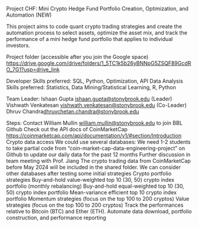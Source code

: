 Project CHF:  Mini Crypto Hedge Fund Portfolio Creation, Optimization, and Automation (NEW)

This project aims to code quant crypto trading strategies and create the automation process to select assets, optimize the asset mix, and track the performance of a mini hedge fund portfolio that applies to individual investors. 

Project folder (accessible after you join the Google space)
https://drive.google.com/drive/folders/1_5TC1k5b26yBNNpG5ZSQF89GcdRO_7G1?usp=drive_link

Developer Skills preferred: SQL, Python, Optimization, API 
Data Analysis Skills preferred: Statistics, Data Mining/Statistical Learning, R, Python

Team Leader:   Ishaan Gupta <ishaan.gupta@stonybrook.edu> (Leader)
                           Vishwath Venkatesan <vishwath.venkatesan@stonybrook.edu> (Co-Leader)
Dhruv Chandra<dhruvchetan.chandra@stonybrook.edu>


Steps:
Contact William Mullin <william.mullin@stonybrook.edu> to join BBL Github 
Check out the API docs of CoinMarketCap
https://coinmarketcap.com/api/documentation/v1/#section/Introduction
Crypto data access
We could use several databases:
We need 1-2 students to take partial code from “coin-market-cap-data-engineering-project” on Github to update our daily data for the past 12 months
Further discussion in team meeting with Prof. Jiang
The crypto trading data from CoinMarketCap before May 2024 will be included in the shared folder. 
We can consider other databases after testing some initial strategies
Crypto portfolio strategies 
Buy-and-hold value-weighted top 10 (30, 50) crypto index portfolio (monthly rebalancing)
Buy-and-hold equal-weighted top  10 (30, 50) crypto index portfolio
Mean-variance efficient top 10 crypto index portfolio
Momentum strategies (focus on the top 100 to 200 cryptos)
Value strategies (focus on the top 100 to 200 cryptos)
Track the performances relative to Bitcoin (BTC) and Ether (ETH).
Automate data download, portfolio construction, and performance reporting


